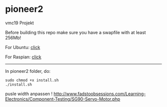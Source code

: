 # pioneer2
vmc19 Projekt

Before building this repo make sure you have a swapfile with at least 256Mb! 

For Ubuntu: [click](https://www.digitalocean.com/community/tutorials/how-to-add-swap-space-on-ubuntu-16-04)

For Raspian: [click](https://wpitchoune.net/tricks/raspberry_pi3_increase_swap_size.html)

--------------------------------------------------------------------------------
In pioneer2 folder, do: 
```
sudo chmod +x install.sh
./install.sh
```
pusle width anpassen ! http://www.fadstoobsessions.com/Learning-Electronics/Component-Testing/SG90-Servo-Motor.php